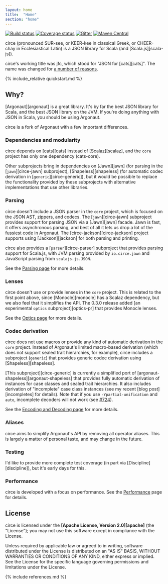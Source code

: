 ```yaml
---
layout: home
title:  "Home"
section: "home"
---
```


[![Build status](https://img.shields.io/travis/circe/circe/master.svg)](https://travis-ci.org/circe/circe)
[![Coverage status](https://img.shields.io/codecov/c/github/circe/circe/master.svg)](https://codecov.io/github/circe/circe)
[![Gitter](https://img.shields.io/badge/gitter-join%20chat-green.svg)](https://gitter.im/circe/circe)
[![Maven Central](https://img.shields.io/maven-central/v/io.circe/circe-core_2.13.svg)](https://maven-badges.herokuapp.com/maven-central/io.circe/circe-core_2.13)

circe (pronounced SUR-see, or KEER-kee in classical Greek, or CHEER-chay in Ecclesiastical Latin) is
a JSON library for Scala (and [Scala.js][scala-js]).

circe's working title was jfc, which stood for "JSON for [cats][cats]". The name was changed for
[a number of reasons](https://github.com/circe/circe/issues/11).

<a name="quick-start"></a>

{% include_relative quickstart.md %}

## Why?

[Argonaut][argonaut] is a great library. It's by far the best JSON library for Scala, and the best
JSON library on the JVM. If you're doing anything with JSON in Scala, you should be using Argonaut.

circe is a fork of Argonaut with a few important differences.

### Dependencies and modularity

circe depends on [cats][cats] instead of [Scalaz][scalaz], and the `core` project has only one
dependency (cats-core).

Other subprojects bring in dependencies on [Jawn][jawn] (for parsing in the [`jawn`][circe-jawn]
subproject), [Shapeless][shapeless] (for automatic codec derivation in [`generic`][circe-generic]),
but it would be possible to replace the functionality provided by these subprojects with alternative
implementations that use other libraries.

### Parsing

circe doesn't include a JSON parser in the `core` project, which is focused on the JSON AST, zippers,
and codecs. The [`jawn`][circe-jawn] subproject provides support for parsing JSON via a [Jawn][jawn]
facade. Jawn is fast, it offers asynchronous parsing, and best of all it lets us drop a lot of the
fussiest code in Argonaut. The [circe-jackson][circe-jackson] project supports using
[Jackson][jackson] for both parsing and printing.

circe also provides a [`parser`][circe-parser] subproject that provides parsing support for Scala.js,
with JVM parsing provided by `io.circe.jawn` and JavaScript parsing from `scalajs.js.JSON`.

See the [Parsing page](parsing.html) for more details.

### Lenses

circe doesn't use or provide lenses in the `core` project. This is related to the first point above,
since [Monocle][monocle] has a Scalaz dependency, but we also feel that it simplifies the API. The
0.3.0 release added [an experimental `optics` subproject][optics-pr] that provides Monocle lenses.

See the [Optics page](optics.html) for more details.

### Codec derivation

circe does not use macros or provide any kind of automatic derivation in the `core` project. Instead
of Argonaut's limited macro-based derivation (which does not support sealed trait hierarchies, for
example), circe includes a subproject (`generic`) that provides generic codec derivation using
[Shapeless][shapeless].

[This subproject][circe-generic] is currently a simplified port of
[argonaut-shapeless][argonaut-shapeless] that provides fully automatic derivation of instances for
case classes and sealed trait hierarchies. It also includes derivation of "incomplete" case class
instances (see my recent [blog post][incompletes] for details). Note that if you use
`-Ypartial-unification` and `auto`, incomplete decoders will not work (see
[#724](https://github.com/circe/circe/pull/724)).

See the [Encoding and Decoding page](codec.html) for more details.

### Aliases

circe aims to simplify Argonaut's API by removing all operator aliases. This is largely a matter of
personal taste, and may change in the future.

### Testing

I'd like to provide more complete test coverage (in part via [Discipline][discipline]), but it's
early days for this.

### Performance

circe is developed with a focus on performance. See the [Performance](performance.html) page for
details.

## License

circe is licensed under the **[Apache License, Version 2.0][apache]** (the
"License"); you may not use this software except in compliance with the License.

Unless required by applicable law or agreed to in writing, software
distributed under the License is distributed on an "AS IS" BASIS,
WITHOUT WARRANTIES OR CONDITIONS OF ANY KIND, either express or implied.
See the License for the specific language governing permissions and
limitations under the License.

{% include references.md %}
